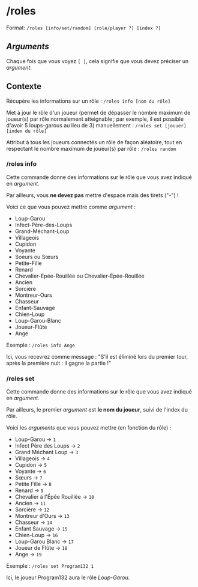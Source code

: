 # /roles

Format: ``/roles [info/set/random] [role/player ?] [index ?]``

## *Arguments*

Chaque fois que vous voyez ``[ ]``, cela signifie que vous devez préciser un *argument*.

## Contexte

Récupère les informations sur un rôle : ``/roles info [nom du rôle]``

Met à jour le rôle d'un joueur (permet de dépasser le nombre maximum de joueur(s) par rôle normalement atteignable ; par exemple, il est possible d'avoir 5 loups-garous au lieu de 3) 
manuellement : ``/roles set [jouuer] [index du rôle]``

Attribut à tous les joueurs connectés un rôle de façon aléatoire, tout en respectant le nombre maximum de joueur(s) par rôle : ``/roles random``

### /roles info

Cette commande donne des informations sur le rôle que vous avez indiqué en *argument*.

Par ailleurs, vous **ne devez pas** mettre d'espace mais des tirets ("-") !

Voici ce que vous pouvez mettre comme *argument* : 

- Loup-Garou
- Infect-Père-des-Loups
- Grand-Méchant-Loup 
- Villageois
- Cupidon
- Voyante
- Soeurs ou Sœurs
- Petite-Fille
- Renard
- Chevalier-Epée-Rouillée ou Chevalier-Épée-Rouillée
- Ancien
- Sorcière
- Montreur-Ours
- Chasseur
- Enfant-Sauvage
- Chien-Loup
- Loup-Garou-Blanc
- Joueur-Flûte
- Ange


Exemple : ``/roles info Ange``

Ici, vous recevrez comme message : "S'il est éliminé lors du premier tour, après la première nuit : il gagne la partie !"

### /roles set

Cette commande donne des informations sur le rôle que vous avez indiqué en *argument*.

Par ailleurs, le premier *argument* est **le nom du joueur**, suivi de l'index du rôle.

Voici les *arguments* que vous pouvez mettre (en fonction du rôle) :


- Loup-Garou -> ``1``
- Infect Père des Loups -> ``2``
- Grand Méchant Loup -> ``3``
- Villageois -> ``4``
- Cupidon -> ``5``
- Voyante -> ``6``
- Sœurs -> ``7``
- Petite Fille -> ``8``
- Renard -> ``9``
- Chevalier à l'Épée Rouillée -> ``10``
- Ancien -> ``11`` 
- Sorcière -> ``12``
- Montreur d'Ours -> ``13``
- Chasseur -> ``14``
- Enfant Sauvage -> ``15``
- Chien-Loup -> ``16``
- Loup-Garou Blanc -> ``17``
- Joueur de Flûte  -> ``18``
- Ange -> ``19``


Exemple : ``/roles set Program132 1``

Ici, le joueur Program132 aura le rôle *Loup-Garou*.